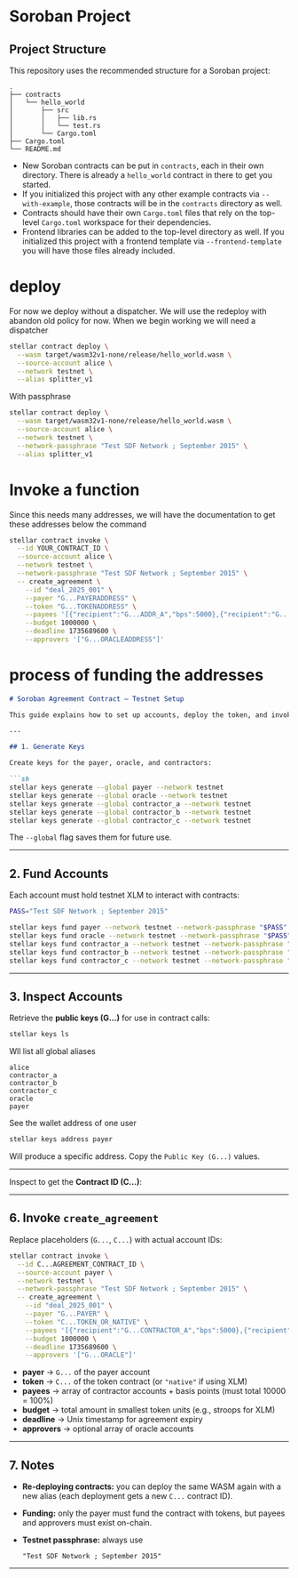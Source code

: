 # Soroban Project

## Project Structure

This repository uses the recommended structure for a Soroban project:
```text
.
├── contracts
│   └── hello_world
│       ├── src
│       │   ├── lib.rs
│       │   └── test.rs
│       └── Cargo.toml
├── Cargo.toml
└── README.md
```

- New Soroban contracts can be put in `contracts`, each in their own directory. There is already a `hello_world` contract in there to get you started.
- If you initialized this project with any other example contracts via `--with-example`, those contracts will be in the `contracts` directory as well.
- Contracts should have their own `Cargo.toml` files that rely on the top-level `Cargo.toml` workspace for their dependencies.
- Frontend libraries can be added to the top-level directory as well. If you initialized this project with a frontend template via `--frontend-template` you will have those files already included.


# deploy

For now we deploy without a dispatcher. We will use the redeploy with abandon old policy for now. When we begin working we will need a dispatcher

```bash
stellar contract deploy \
  --wasm target/wasm32v1-none/release/hello_world.wasm \
  --source-account alice \
  --network testnet \
  --alias splitter_v1
```

With passphrase

```bash
stellar contract deploy \
  --wasm target/wasm32v1-none/release/hello_world.wasm \
  --source-account alice \
  --network testnet \
  --network-passphrase "Test SDF Network ; September 2015" \
  --alias splitter_v1
```

# Invoke a function

Since this needs many addresses, we will have the documentation to get these addresses below the command

```bash
stellar contract invoke \
  --id YOUR_CONTRACT_ID \
  --source-account alice \
  --network testnet \
  --network-passphrase "Test SDF Network ; September 2015" \
  -- create_agreement \
    --id "deal_2025_001" \
    --payer "G...PAYERADDRESS" \
    --token "G...TOKENADDRESS" \
    --payees '[{"recipient":"G...ADDR_A","bps":5000},{"recipient":"G...ADDR_B","bps":3000},{"recipient":"G...ADDR_C","bps":2000}]' \
    --budget 1000000 \
    --deadline 1735689600 \
    --approvers '["G...ORACLEADDRESS"]'
```

# process of funding the addresses

````markdown
# Soroban Agreement Contract – Testnet Setup

This guide explains how to set up accounts, deploy the token, and invoke the `create_agreement` function of the **Agreement contract** on the Stellar Testnet using the Soroban CLI.

---

## 1. Generate Keys

Create keys for the payer, oracle, and contractors:

```sh
stellar keys generate --global payer --network testnet
stellar keys generate --global oracle --network testnet
stellar keys generate --global contractor_a --network testnet
stellar keys generate --global contractor_b --network testnet
stellar keys generate --global contractor_c --network testnet
````

The `--global` flag saves them for future use.

---

## 2. Fund Accounts

Each account must hold testnet XLM to interact with contracts:

```sh
PASS="Test SDF Network ; September 2015"

stellar keys fund payer --network testnet --network-passphrase "$PASS"
stellar keys fund oracle --network testnet --network-passphrase "$PASS"
stellar keys fund contractor_a --network testnet --network-passphrase "$PASS"
stellar keys fund contractor_b --network testnet --network-passphrase "$PASS"
stellar keys fund contractor_c --network testnet --network-passphrase "$PASS"
```

---

## 3. Inspect Accounts

Retrieve the **public keys (G...)** for use in contract calls:

```sh
stellar keys ls
```
Wll list all global aliases

```text
alice
contractor_a
contractor_b
contractor_c
oracle
payer
```

See the wallet address of one user

```bash
stellar keys address payer
```

Will produce a specific address. Copy the `Public Key (G...)` values.

---

Inspect to get the **Contract ID (C...)**:

---

## 6. Invoke `create_agreement`

Replace placeholders (`G...`, `C...`) with actual account IDs:

```sh
stellar contract invoke \
  --id C...AGREEMENT_CONTRACT_ID \
  --source-account payer \
  --network testnet \
  --network-passphrase "Test SDF Network ; September 2015" \
  -- create_agreement \
    --id "deal_2025_001" \
    --payer "G...PAYER" \
    --token "C...TOKEN_OR_NATIVE" \
    --payees '[{"recipient":"G...CONTRACTOR_A","bps":5000},{"recipient":"G...CONTRACTOR_B","bps":3000},{"recipient":"G...CONTRACTOR_C","bps":2000}]' \
    --budget 1000000 \
    --deadline 1735689600 \
    --approvers '["G...ORACLE"]'
```

* **payer** → `G...` of the payer account
* **token** → `C...` of the token contract (or `"native"` if using XLM)
* **payees** → array of contractor accounts + basis points (must total 10000 = 100%)
* **budget** → total amount in smallest token units (e.g., stroops for XLM)
* **deadline** → Unix timestamp for agreement expiry
* **approvers** → optional array of oracle accounts

---

## 7. Notes

* **Re-deploying contracts:** you can deploy the same WASM again with a new alias (each deployment gets a new `C...` contract ID).
* **Funding:** only the payer must fund the contract with tokens, but payees and approvers must exist on-chain.
* **Testnet passphrase:** always use

  ```
  "Test SDF Network ; September 2015"
  ```

---

